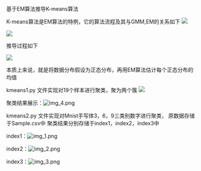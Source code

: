 基于EM算法推导K-means算法

K-means算法是EM算法的特例，它的算法流程及其与GMM,EM的关系如下
![](1.png)

![](2.png)

推导过程如下

![](3.png)

本质上来说，就是将数据分布假设为正态分布，再用EM算法估计每个正态分布的均值

kmeans1.py 文件实现对19个样本进行聚类，聚为两个簇
![](4.png)

聚类结果展示：![img_4.png](5.png)

kmeans2.py 文件实现对Mnist手写体3，6，9三类别数字进行聚类，
原数据存储于Sample.csv中
聚类结果分别存储于index1，index2，index3中

index1：![img_1.png](6.png)

index2：![img_2.png](7.png)

index3：![img_3.png](8.png)
